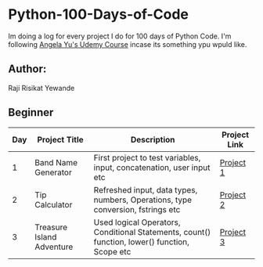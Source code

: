 # Python-100-Days-of-Code
Im doing a log for every project I do for 100 days of Python Code. I'm following [Angela Yu's Udemy Course](https://www.udemy.com/course/100-days-of-code/) incase its something ypu wpuld like.

## Author:
Raji Risikat Yewande

## Beginner 
| Day | Project Title             | Description                                                                                                           | Project Link                                                                                                                                                       |
|-----|---------------------------|-----------------------------------------------------------------------------------------------------------------------|--------------------------------------------------------------------------------------------------------------------------------------------------------------------|
| 1   | Band Name Generator       | First project to test variables, input, concatenation, user input etc                                                 | [Project 1](https://github.com/wandexdev/ProjectsInPython/blob/main/Day-1/project_1.py)
| 2   | Tip Calculator            | Refreshed input, data types, numbers, Operations, type conversion, fstrings etc                                       | [Project 2](https://github.com/wandexdev/ProjectsInPython/blob/main/Day-2/project_2.py)
| 3   | Treasure Island Adventure |Used logical Operators, Conditional Statements, count() function, lower() function, Scope etc                          | [Project 3](https://github.com/wandexdev/ProjectsInPython/blob/main/Day-3/lovecalculator.py)                                                            |
